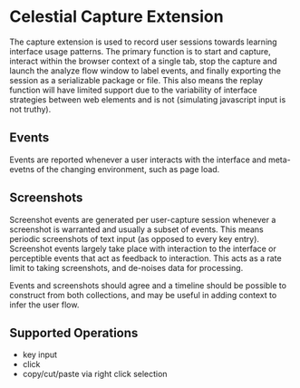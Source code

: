 # Celestial Capture Extension

The capture extension is used to record user sessions towards learning interface usage patterns. The primary function is to start and capture, interact within the browser context of a single tab, stop the capture and launch the analyze flow window to label events, and finally exporting the session as a serializable package or file. This also means the replay function will have limited support due to the variability of interface strategies between web elements and is not (simulating javascript input is not truthy).

## Events

Events are reported whenever a user interacts with the interface and meta-evetns of the changing environment, such as page load.

## Screenshots

Screenshot events are generated per user-capture session whenever a screenshot is warranted and usually a subset of events. This means periodic screenshots of text input (as opposed to every key entry). Screenshot events largely take place with interaction to the interface or perceptible events that act as feedback to interaction. This acts as a rate limit to taking screenshots, and de-noises data for processing.

Events and screenshots should agree and a timeline should be possible to construct from both collections, and may be useful in adding context to infer the user flow.

## Supported Operations

- key input
- click
- copy/cut/paste via right click selection